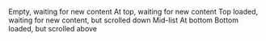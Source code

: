 Empty, waiting for new content
At top, waiting for new content
Top loaded, waiting for new content, but scrolled down
Mid-list
At bottom
Bottom loaded, but scrolled above
